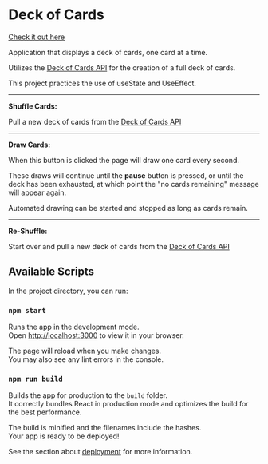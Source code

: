# Deck of Cards

[Check it out here](https://dlmedeiro.github.io/Deck-Of-Cards/)


Application that displays a deck of cards, one card at a time.

Utilizes the [Deck of Cards API](http://deckofcardsapi.com/) for the creation of a full deck of cards.

This project practices the use of useState and UseEffect.

------------------------------

__Shuffle Cards:__

Pull a new deck of cards from the [Deck of Cards API](http://deckofcardsapi.com/)

------------------------------
__Draw Cards:__ 

When this button is clicked the page will draw one card every second.

These draws will continue until the __pause__ button is pressed, or until the deck has been exhausted, at which point the "no cards remaining" message will appear again. 

Automated drawing can be started and stopped as long as cards remain.

<!-- Every time this button is clicked a new card is displayed, until there are no cards left in the deck.

If the button is clicked when there are no cards remaining, an alert message will appear on the screen with the text “Error: no cards remaining!”. -->

------------------------------

__Re-Shuffle:__

Start over and pull a new deck of cards from the [Deck of Cards API](http://deckofcardsapi.com/)

## Available Scripts

In the project directory, you can run:

### `npm start`

Runs the app in the development mode.\
Open [http://localhost:3000](http://localhost:3000) to view it in your browser.

The page will reload when you make changes.\
You may also see any lint errors in the console.

### `npm run build`

Builds the app for production to the `build` folder.\
It correctly bundles React in production mode and optimizes the build for the best performance.

The build is minified and the filenames include the hashes.\
Your app is ready to be deployed!

See the section about [deployment](https://facebook.github.io/create-react-app/docs/deployment) for more information.